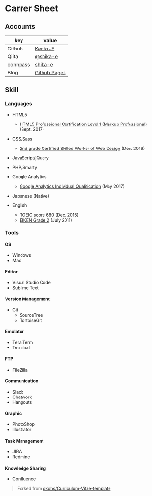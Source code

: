 # Carrer Sheet
## Accounts
|key|value|
|---|-----|
|Github|[Kento-E](https://github.com/Kento-E)|
|Qiita|[@shika-e](http://qiita.com/shika-e)|
|connpass|[shika-e](https://connpass.com/user/Kento-E/)|
|Blog|[Github Pages](https://kento-e.github.io/)|

## Skill
### Languages
- HTML5
  - [HTML5 Professional Certification Level.1 (Markup Professional)](https://html5exam.jp/outline/lv1_v2.html) (Sept. 2017)
- CSS/Sass
  - [2nd grade Certified Skilled Worker of Web Design](http://www.webdesign.gr.jp/) (Dec. 2016)
- JavaScript/jQuery
- PHP/Smarty
- Google Analytics
  - [Google Analytics Individual Qualification](https://support.google.com/partners/answer/6089738) (May 2017)

- Japanese (Native)
- English
  - TOEIC score 680 (Dec. 2015)
  - [EIKEN Grade 2](http://www.eiken.or.jp/eiken/) (July 2011)
### Tools
#### OS
- Windows
- Mac
#### Editor
- Visual Studio Code
- Sublime Text
#### Version Management
- Git
  - SourceTree
  - TortoiseGit
#### Emulator
- Tera Term
- Terminal
#### FTP
- FileZilla
#### Communication
- Slack
- Chatwork
- Hangouts
#### Graphic
- PhotoShop
- Illustrator
#### Task Management
- JIRA
- Redmine
#### Knowledge Sharing
- Confluence
  
>Forked from [okohs/Curriculum-Vitae-template](https://github.com/okohs/Curriculum-Vitae-template)
